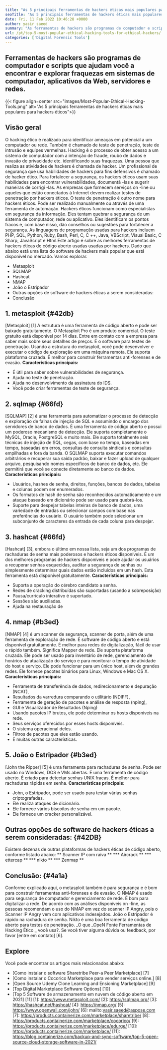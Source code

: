 ```yaml
---
title: "As 5 principais ferramentas de hackers éticas mais populares para hackers éticos" 
seoTitle: "As 5 principais ferramentas de hackers éticas mais populares para hackers éticos" 
date: Fri, 11 Feb 2022 10:46:28 +0000
author: yasir saeed
summary: "As ferramentas de hackers são programas de computador e scripts que ajudam você a encontrar e explorar fraquezas em sistemas de computador, aplicativos da Web, servidores e redes." 
url: /pt/top-5-most-popular-ethical-hacking-tools-for-ethical-hackers/
categories: ['Digital Forensic Tools']
---
```


## Ferramentas de hackers são programas de computador e scripts que ajudam você a encontrar e explorar fraquezas em sistemas de computador, aplicativos da Web, servidores e redes.

{{< figure align=center src="images/Most-Popular-Ethical-Hacking-Tools.png" alt="As 5 principais ferramentas de hackers éticas mais populares para hackers éticos">}}


## Visão geral
O hacking ético é realizado para identificar ameaças em potencial a um computador ou rede. Também é chamado de teste de penetração, teste de intrusão e equipes vermelhas. Hacking é o processo de obter acesso a um sistema de computador com a intenção de fraude, roubo de dados e invasão de privacidade etc. identificando suas fraquezas. Uma pessoa que realiza as atividades de hackers é chamada de hacker.
Um profissional de segurança que usa habilidades de hackers para fins defensivos é chamado de hacker ético. Para fortalecer a segurança, os hackers éticos usam suas habilidades para encontrar vulnerabilidades, documentá -las e sugerir maneiras de corrigi -las. As empresas que fornecem serviços on -line ou aqueles que estão conectados à Internet devem realizar testes de penetração por hackers éticos. O teste de penetração é outro nome para hackers éticos. Pode ser realizado manualmente ou através de uma ferramenta de automação.
Hackers éticos funcionam como especialistas em segurança da informação. Eles tentam quebrar a segurança de um sistema de computador, rede ou aplicativo. Eles identificam os pontos fracos e, com base nisso, dão conselhos ou sugestões para fortalecer a segurança. As linguagens de programação usadas para hackers incluem PHP, SQL, Python, Ruby, Bash, Perl, C, C ++, Java, VBScript, Visual Basic, C Sharp, JavaScript e Html.Este artigo é sobre as melhores ferramentas de hackers éticas de código aberto usadas usadas por hackers.
Dado que abaixo está uma lista do software de hackers mais popular que está disponível no mercado. Vamos explorar.
  * Metasploit
  * SQLMAP
  * Hashcat
  * NMAP
  * João o Estripador
  * Outras opções de software de hackers éticas a serem consideradas:
  * Conclusão

## 1. metasploit {#42db}
[Metasploit] [1] A estrutura é uma ferramenta de código aberto e pode ser baixado gratuitamente. O Metasploit Pro é um produto comercial. O teste gratuito está disponível por 14 dias. Entre em contato com a empresa para saber mais sobre seus detalhes de preços.
É o software para testes de penetração. Usando a estrutura do metasploit, você pode desenvolver e executar o código de exploração em uma máquina remota. Ele suporta plataforma cruzada. É melhor para construir ferramentas anti-forenses e de evasão.
**Características principais:**
  * É útil para saber sobre vulnerabilidades de segurança.
  * Ajuda no teste de penetração.
  * Ajuda no desenvolvimento da assinatura do IDS.
  * Você pode criar ferramentas de teste de segurança.

## 2. sqlmap {#66fd}
[SQLMAP] [2] é uma ferramenta para automatizar o processo de detecção e exploração de falhas de injeção de SQL e assumindo o encargo dos servidores de banco de dados. É uma ferramenta de código aberto e possui um poderoso mecanismo de detecção. Ele suporta completamente o MySQL, Oracle, PostgreSQL e muito mais. Ele suporta totalmente seis técnicas de injeção de SQL, cegas, com base no tempo, baseadas em tempo, baseadas em erros, consultas de consulta sindicais e consultas empilhadas e fora da banda.
O SQLMAP suporta executar comandos arbitrários e recuperar sua saída padrão, baixar e fazer upload de qualquer arquivo, pesquisando nomes específicos de banco de dados, etc. Ele permitirá que você se conecte diretamente ao banco de dados.
**Características principais:**
  * Usuários, hashes de senha, direitos, funções, bancos de dados, tabelas e colunas podem ser enumerados.
  * Os formatos de hash de senha são reconhecidos automaticamente e um ataque baseado em dicionário pode ser usado para quebrá-los.
  * Suporte para despejar tabelas inteiras de banco de dados, uma variedade de entradas ou selecionar campos com base nas preferências do usuário. O usuário também pode selecionar um subconjunto de caracteres da entrada de cada coluna para despejar.

## 3. hashcat {#66fd}
[Hashcat] [3], embora o último em nossa lista, seja um dos programas de rachaduras de senha mais poderosos e hackers éticos disponíveis. É um dos melhores programas de hackers disponíveis e pode ajudar os usuários a recuperar senhas esquecidas, auditar a segurança de senhas ou simplesmente determinar quais dados estão incluídos em um hash. Esta ferramenta está disponível gratuitamente.
**Características principais:**
  * Suporta a operação do cérebro candidato a senha.
  * Redes de cracking distribuídas são suportadas (usando a sobreposição)
  * Pausa/currículo interativo é suportado.
  * Sessões são auxiliadas.
  * Ajuda na restauração de

## 4. nmap {#b3ed}
[NMAP] [4] é um scanner de segurança, scanner de porta, além de uma ferramenta de exploração de rede. É software de código aberto e está disponível gratuitamente. É melhor para redes de digitalização, fácil de usar e rápido também. Significa Mapper de rede.
Ele suporta plataforma cruzada. Ele pode ser usado para inventário de rede, gerenciamento de horários de atualização do serviço e para monitorar o tempo de atividade do host e serviço. Ele pode funcionar para um único host, além de grandes redes. Ele fornece pacotes binários para Linux, Windows e Mac OS X.
**Características principais:**
  * Ferramenta de transferência de dados, redirecionamento e depuração (NCAT),
  * Resultados da varredura comparando o utilitário (NDIFF),
  * Ferramenta de geração de pacotes e análise de resposta (nping),
  * GUI e Visualizador de Resultados (Nping)
  * Usando pacotes IP brutos, ele pode determinar os hosts disponíveis na rede.
  * Seus serviços oferecidos por esses hosts disponíveis.
  * O sistema operacional deles.
  * Filtros de pacotes que eles estão usando.
  * E muitas outras características.

## 5. João o Estripador {#b3ed}
[John the Ripper] [5] é uma ferramenta para rachaduras de senha. Pode ser usado no Windows, DOS e VMs abertas. É uma ferramenta de código aberto. É criado para detectar senhas UNIX fracas. É melhor para rachaduras rápidas em senha.
**Características principais:**
  * John, o Estripador, pode ser usado para testar várias senhas criptografadas.
  * Ele realiza ataques de dicionário.
  * Ele fornece vários biscoitos de senha em um pacote.
  * Ele fornece um cracker personalizável.

## Outras opções de software de hackers éticas a serem consideradas: {#42DB}
Existem dezenas de outras plataformas de hackers éticas de código aberto, conforme listado abaixo:
  ** Scanner IP com raiva **
  *** Aircrack **
  *** ettercap **
  *** nikto **
  *** Zenmap **

## Conclusão: {#4a1a}
Conforme explicado aqui, o metasploit também é para segurança e é bom para construir ferramentas anti-forenses e de evasão. O NMAP é usado para segurança de computador e gerenciamento de rede. É bom para digitalizar a rede. De acordo com as análises disponíveis on -line, as pessoas recomendam o uso do NMAP em vez do scanner IP Angry, pois o Scanner IP Angry vem com aplicativos indesejados. João o Estripador é rápido na rachadura de senha. Nikto é uma boa ferramenta de código aberto para testes de penetração.
_O que _OpeN Fonte Ferramentas de Hacking Ético _ você usa?. Se você tiver alguma dúvida ou feedback, por favor [entre em contato] [6].

## Explore
Você pode encontrar os artigos mais relacionados abaixo:
  * [Como instalar o software Sharetribe Peer-a Peer Marketplace] [7]
  * [Como instalar o Cocorico Marketplace para vender serviços online.] [8]
  * [Open Source Udemy Clone Learning and Ensioning Marketplace] [9]
  * [Top Digital Marketplace Software Options] [10]
  * [Top 5 Software de armazenamento em nuvem de código aberto em 2021] [11]
[1]: https://www.metasploit.com/
[2]: https://sqlmap.org/
[3]: https://hashcat.net/hashcat/
[4]: https://nmap.org/
[5]: https://www.openwall.com/john/
[6]: mailto:yasir.saeed@aspose.com
[7]: https://products.containerize.com/marketplace/sharetribe/
[8]: https://products.containerize.com/marketplace/cocorico/
[9]: https://products.containerize.com/marketplace/edurge/
[10]: https://products.containerize.com/marketplace/
[11]: https://blog.containerize.com/backup-and-sync-software/top-5-open-source-cloud-storage-software-in-2021/
